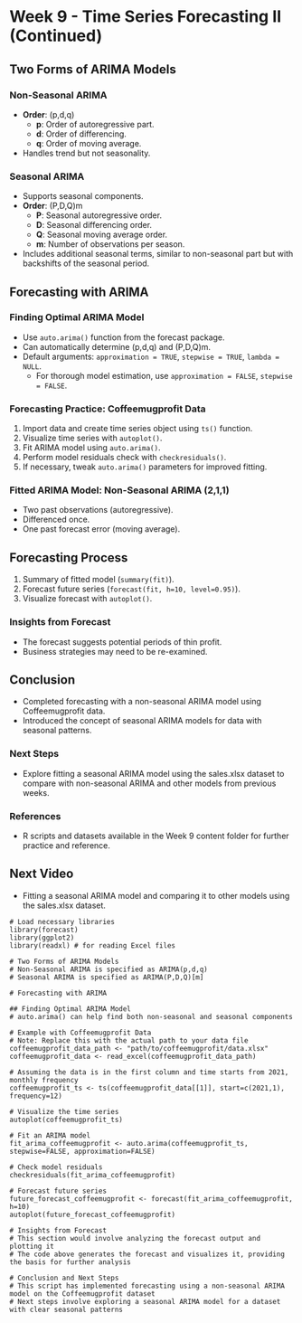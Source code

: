 # Week 9 - Time Series Forecasting II (Continued)

## Two Forms of ARIMA Models

### Non-Seasonal ARIMA
- **Order**: (p,d,q)
    - **p**: Order of autoregressive part.
    - **d**: Order of differencing.
    - **q**: Order of moving average.
- Handles trend but not seasonality.

### Seasonal ARIMA
- Supports seasonal components.
- **Order**: (P,D,Q)m
    - **P**: Seasonal autoregressive order.
    - **D**: Seasonal differencing order.
    - **Q**: Seasonal moving average order.
    - **m**: Number of observations per season.
- Includes additional seasonal terms, similar to non-seasonal part but with backshifts of the seasonal period.

## Forecasting with ARIMA

### Finding Optimal ARIMA Model
- Use `auto.arima()` function from the forecast package.
- Can automatically determine (p,d,q) and (P,D,Q)m.
- Default arguments: `approximation = TRUE`, `stepwise = TRUE`, `lambda = NULL`.
    - For thorough model estimation, use `approximation = FALSE`, `stepwise = FALSE`.

### Forecasting Practice: Coffeemugprofit Data
1. Import data and create time series object using `ts()` function.
2. Visualize time series with `autoplot()`.
3. Fit ARIMA model using `auto.arima()`.
4. Perform model residuals check with `checkresiduals()`.
5. If necessary, tweak `auto.arima()` parameters for improved fitting.

### Fitted ARIMA Model: Non-Seasonal ARIMA (2,1,1)
- Two past observations (autoregressive).
- Differenced once.
- One past forecast error (moving average).

## Forecasting Process
1. Summary of fitted model (`summary(fit)`).
2. Forecast future series (`forecast(fit, h=10, level=0.95)`).
3. Visualize forecast with `autoplot()`.

### Insights from Forecast
- The forecast suggests potential periods of thin profit.
- Business strategies may need to be re-examined.

## Conclusion
- Completed forecasting with a non-seasonal ARIMA model using Coffeemugprofit data.
- Introduced the concept of seasonal ARIMA models for data with seasonal patterns.

### Next Steps
- Explore fitting a seasonal ARIMA model using the sales.xlsx dataset to compare with non-seasonal ARIMA and other models from previous weeks.

### References
- R scripts and datasets available in the Week 9 content folder for further practice and reference.

## Next Video
- Fitting a seasonal ARIMA model and comparing it to other models using the sales.xlsx dataset.

```
# Load necessary libraries
library(forecast)
library(ggplot2)
library(readxl) # for reading Excel files

# Two Forms of ARIMA Models
# Non-Seasonal ARIMA is specified as ARIMA(p,d,q)
# Seasonal ARIMA is specified as ARIMA(P,D,Q)[m]

# Forecasting with ARIMA

## Finding Optimal ARIMA Model
# auto.arima() can help find both non-seasonal and seasonal components

# Example with Coffeemugprofit Data
# Note: Replace this with the actual path to your data file
coffeemugprofit_data_path <- "path/to/coffeemugprofit/data.xlsx"
coffeemugprofit_data <- read_excel(coffeemugprofit_data_path)

# Assuming the data is in the first column and time starts from 2021, monthly frequency
coffeemugprofit_ts <- ts(coffeemugprofit_data[[1]], start=c(2021,1), frequency=12)

# Visualize the time series
autoplot(coffeemugprofit_ts)

# Fit an ARIMA model
fit_arima_coffeemugprofit <- auto.arima(coffeemugprofit_ts, stepwise=FALSE, approximation=FALSE)

# Check model residuals
checkresiduals(fit_arima_coffeemugprofit)

# Forecast future series
future_forecast_coffeemugprofit <- forecast(fit_arima_coffeemugprofit, h=10)
autoplot(future_forecast_coffeemugprofit)

# Insights from Forecast
# This section would involve analyzing the forecast output and plotting it
# The code above generates the forecast and visualizes it, providing the basis for further analysis

# Conclusion and Next Steps
# This script has implemented forecasting using a non-seasonal ARIMA model on the Coffeemugprofit dataset
# Next steps involve exploring a seasonal ARIMA model for a dataset with clear seasonal patterns
```
